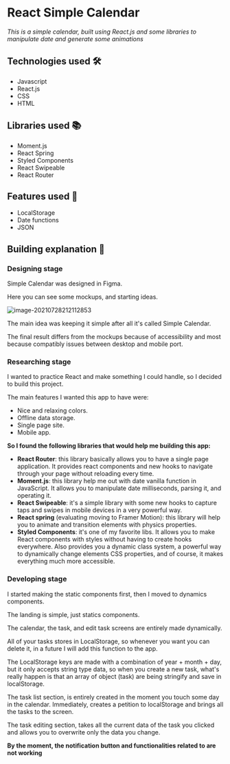 # React Simple Calendar

_This is a simple calendar, built using React.js and some libraries to manipulate date and generate some animations_



## Technologies used 🛠

- Javascript
- React.js
- CSS
- HTML



## Libraries used 📚

- Moment.js
- React Spring
- Styled Components
- React Swipeable
- React Router



## Features used 🧰

- LocalStorage
- Date functions
- JSON



## Building explanation 🔨

### Designing stage

Simple Calendar was designed in Figma.

Here you can see some mockups, and starting ideas.

![image-20210728212112853](C:\Users\julia\AppData\Roaming\Typora\typora-user-images\image-20210728212112853.png)

The main idea was keeping it simple after all it's called Simple Calendar.

The final result differs from the mockups because of accessibility and most because compatibly issues between desktop and mobile port.



### Researching stage

I wanted to practice React and make something I could handle, so I decided to build this project.

The main features I wanted this app to have were:

- Nice and relaxing colors.
- Offline data storage.
- Single page site.
- Mobile app.

**So I found the following libraries that would help me building this app:**

- **React Router**: this library basically allows you to have a single page application. It provides react components and new hooks to navigate through your page without reloading every time.
- **Moment.js**: this library help me out with date vanilla function in JavaScript. It allows you to manipulate date milliseconds, parsing it, and operating it.
- **React Swipeable**: it's a simple library with some new hooks to capture taps and swipes in mobile devices in a very powerful way.
- **React spring** (evaluating moving to Framer Motion): this library will help you to animate and transition elements with physics properties.
- **Styled Components**: it's one of my favorite libs. It allows you to make React components with styles without having to create hooks everywhere. Also provides you a dynamic class system, a powerful way to dynamically change elements CSS properties, and of course, it makes everything much more accessible.



### Developing stage

I started making the static components first, then I moved to dynamics components.

The landing is simple, just statics components.

The calendar, the task, and edit task screens are entirely made dynamically.

All of your tasks stores in LocalStorage, so whenever you want you can delete it, in a future I will add this function to the app.

The LocalStorage keys are made with a combination of year + month + day, but it only accepts string type data, so when you create a new task, what's really happen is that an array of object (task) are being stringify and save in localStorage.

The task list section, is entirely created in the moment you touch some day in the calendar. Immediately, creates a petition to localStorage and brings all the tasks to the screen.

The task editing section, takes all the current data of the task you clicked and allows you to overwrite only the data you change.

**By the moment, the notification button and functionalities related to are not working**

